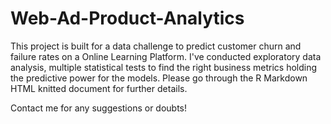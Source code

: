 # Web-Ad-Product-Analytics

This project is built for a data challenge to predict customer churn and failure rates on a Online Learning Platform. I've conducted exploratory data analysis, multiple statistical tests to find the right business metrics holding the predictive power for the models. Please go through the R Markdown HTML knitted document for further details. 

Contact me for any suggestions or doubts!
